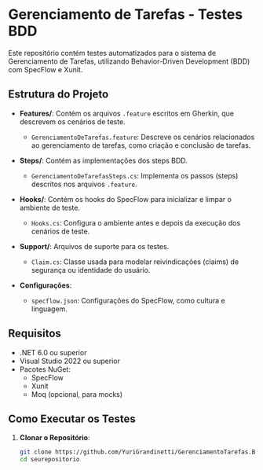 ﻿# Gerenciamento de Tarefas - Testes BDD

Este repositório contém testes automatizados para o sistema de Gerenciamento de Tarefas, utilizando Behavior-Driven Development (BDD) com SpecFlow e Xunit.

## Estrutura do Projeto

- **Features/**: Contém os arquivos `.feature` escritos em Gherkin, que descrevem os cenários de teste.
  - `GerenciamentoDeTarefas.feature`: Descreve os cenários relacionados ao gerenciamento de tarefas, como criação e conclusão de tarefas.
  
- **Steps/**: Contém as implementações dos steps BDD.
  - `GerenciamentoDeTarefasSteps.cs`: Implementa os passos (steps) descritos nos arquivos `.feature`.
  
- **Hooks/**: Contém os hooks do SpecFlow para inicializar e limpar o ambiente de teste.
  - `Hooks.cs`: Configura o ambiente antes e depois da execução dos cenários de teste.

- **Support/**: Arquivos de suporte para os testes.
  - `Claim.cs`: Classe usada para modelar reivindicações (claims) de segurança ou identidade do usuário.

- **Configurações**:
  - `specflow.json`: Configurações do SpecFlow, como cultura e linguagem.

## Requisitos

- .NET 6.0 ou superior
- Visual Studio 2022 ou superior
- Pacotes NuGet:
  - SpecFlow
  - Xunit
  - Moq (opcional, para mocks)

## Como Executar os Testes

1. **Clonar o Repositório**:
   ```bash
   git clone https://github.com/YuriGrandinetti/GerenciamentoTarefas.BDDTests.git
   cd seurepositorio
